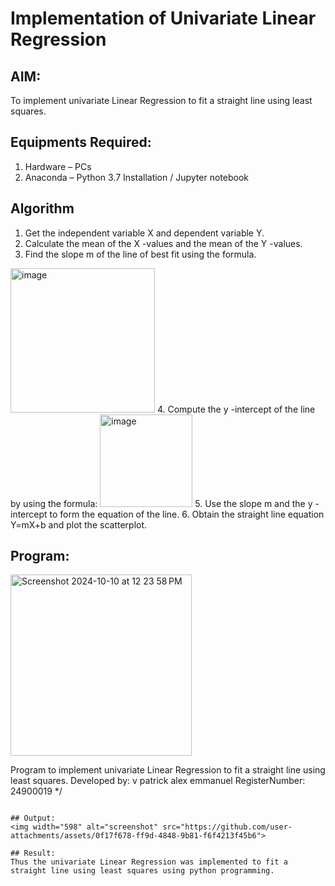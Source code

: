 # Implementation of Univariate Linear Regression
## AIM:
To implement univariate Linear Regression to fit a straight line using least squares.

## Equipments Required:
1. Hardware – PCs
2. Anaconda – Python 3.7 Installation / Jupyter notebook

## Algorithm
1. Get the independent variable X and dependent variable Y.
2. Calculate the mean of the X -values and the mean of the Y -values.
3. Find the slope m of the line of best fit using the formula. 
<img width="231" alt="image" src="https://user-images.githubusercontent.com/93026020/192078527-b3b5ee3e-992f-46c4-865b-3b7ce4ac54ad.png">
4. Compute the y -intercept of the line by using the formula:
<img width="148" alt="image" src="https://user-images.githubusercontent.com/93026020/192078545-79d70b90-7e9d-4b85-9f8b-9d7548a4c5a4.png">
5. Use the slope m and the y -intercept to form the equation of the line.
6. Obtain the straight line equation Y=mX+b and plot the scatterplot.

## Program:
<img width="290" alt="Screenshot 2024-10-10 at 12 23 58 PM" src="https://github.com/user-attachments/assets/d92fe823-33a4-4be2-83ab-a3240f2d07fa">

Program to implement univariate Linear Regression to fit a straight line using least squares.
Developed by: v patrick alex emmanuel 
RegisterNumber: 24900019 
*/
```

## Output:
<img width="598" alt="screenshot" src="https://github.com/user-attachments/assets/0f17f678-ff9d-4848-9b81-f6f4213f45b6">

## Result:
Thus the univariate Linear Regression was implemented to fit a straight line using least squares using python programming.
